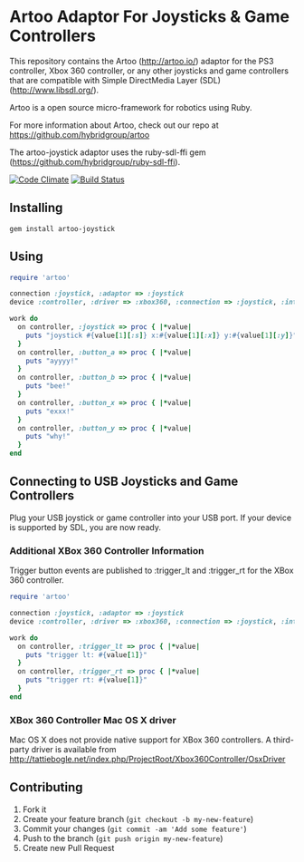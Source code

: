 # Artoo Adaptor For Joysticks & Game Controllers

This repository contains the Artoo (http://artoo.io/) adaptor for the PS3 controller, Xbox 360 controller, or any other joysticks and game controllers that are compatible with Simple DirectMedia Layer (SDL) (http://www.libsdl.org/). 

Artoo is a open source micro-framework for robotics using Ruby.

For more information about Artoo, check out our repo at https://github.com/hybridgroup/artoo

The artoo-joystick adaptor uses the ruby-sdl-ffi gem (https://github.com/hybridgroup/ruby-sdl-ffi).

[![Code Climate](https://codeclimate.com/github/hybridgroup/artoo-joystick.png)](https://codeclimate.com/github/hybridgroup/artoo-joystick) [![Build Status](https://travis-ci.org/hybridgroup/artoo-joystick.png?branch=master)](https://travis-ci.org/hybridgroup/artoo-joystick)

## Installing

```
gem install artoo-joystick
```

## Using

```ruby
require 'artoo'

connection :joystick, :adaptor => :joystick
device :controller, :driver => :xbox360, :connection => :joystick, :interval => 0.1

work do
  on controller, :joystick => proc { |*value|
    puts "joystick #{value[1][:s]} x:#{value[1][:x]} y:#{value[1][:y]}"
  }
  on controller, :button_a => proc { |*value|
    puts "ayyyy!"
  }
  on controller, :button_b => proc { |*value|
    puts "bee!"
  }
  on controller, :button_x => proc { |*value|
    puts "exxx!"
  }
  on controller, :button_y => proc { |*value|
    puts "why!"
  }
end
```

## Connecting to USB Joysticks and Game Controllers

Plug your USB joystick or game controller into your USB port. If your device is supported by SDL, you are now ready.

### Additional XBox 360 Controller Information

Trigger button events are published to :trigger_lt and :trigger_rt for the XBox 360 controller.

```ruby
require 'artoo'

connection :joystick, :adaptor => :joystick
device :controller, :driver => :xbox360, :connection => :joystick, :interval => 0.1

work do
  on controller, :trigger_lt => proc { |*value|
    puts "trigger lt: #{value[1]}"
  }
  on controller, :trigger_rt => proc { |*value|
    puts "trigger rt: #{value[1]}"
  }
end
```

### XBox 360 Controller Mac OS X driver

Mac OS X does not provide native support for XBox 360 controllers. A third-party driver is available from http://tattiebogle.net/index.php/ProjectRoot/Xbox360Controller/OsxDriver

## Contributing

1. Fork it
2. Create your feature branch (`git checkout -b my-new-feature`)
3. Commit your changes (`git commit -am 'Add some feature'`)
4. Push to the branch (`git push origin my-new-feature`)
5. Create new Pull Request
